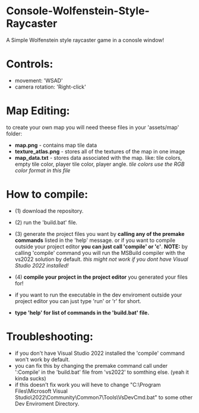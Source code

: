 # Console-Wolfenstein-Style-Raycaster
A Simple Wolfenstein style raycaster game in a conosle window!

# Controls:
- movement: 'WSAD'
- camera rotation: 'Right-click'

# Map Editing:
to create your own map you will need theese files in your 'assets/map' folder:
- **map.png** - contains map tile data
- **texture_atlas.png** - stores all of the textures of the map in one image
- **map_data.txt** - stores data associated with the map. like: tile colors, empty tile color, player tile color, player angle. _tile colors use the RGB color format in this file_

# How to compile:
- (1) download the repository.
- (2) run the 'build.bat' file.
- (3) generate the project files you want by **calling any of the premake commands** listed in the 'help' message.
    or if you want to compile outside your project editor **you can just call 'compile' or 'c'**.
    **NOTE:** by calling 'compile' command you will run the MSBuild compiler with the vs2022 solution by default. _this might not work if you dont have Visual Studio 2022 installed!_
- (4) **compile your project in the project editor** you generated your files for!

- if you want to run the executable in the dev enviroment outside your project editor you can just type 'run' or 'r' for short.
- **type 'help' for list of commands in the 'build.bat' file.**

# Troubleshooting:
- if you don't have Visual Studio 2022 installed the 'compile' command won't work by default.
- you can fix this by changing the premake command call under ':Compile' in the 'build.bat' file from 'vs2022' to somthing else. (yeah it kinda sucks)
- if this doesn't fix work you will heve to change "C:\Program Files\Microsoft Visual Studio\2022\Community\Common7\Tools\VsDevCmd.bat" to some other Dev Enviroment Directory.

